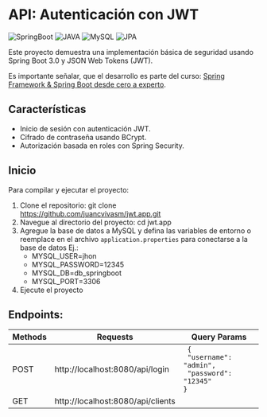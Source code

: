# API: Autenticación con JWT

![SpringBoot](https://img.shields.io/badge/SpringBoot-3.1.0-green)
![JAVA](https://img.shields.io/badge/JAVA-17-blue)
![MySQL](https://img.shields.io/badge/MySQL-yellow)
![JPA](https://img.shields.io/badge/JPA-yellow)

Este proyecto demuestra una implementación básica de seguridad usando Spring Boot 3.0 y JSON Web Tokens (JWT).

Es importante señalar, que el desarrollo es parte del curso: [Spring Framework & Spring Boot desde cero a experto](https://www.udemy.com/course/spring-framework-5/).

## Características

- Inicio de sesión con autenticación JWT.
- Cifrado de contraseña usando BCrypt.
- Autorización basada en roles con Spring Security.

## Inicio 

Para compilar y ejecutar el proyecto:
1. Clone el repositorio: git clone https://github.com/juancvivasm/jwt.app.git
2. Navegue al directorio del proyecto: cd jwt.app
3. Agregue la base de datos a MySQL y defina las variables de entorno o reemplace en el archivo `application.properties` para 
    conectarse a la base de datos Ej.:
   - MYSQL_USER=jhon
   - MYSQL_PASSWORD=12345
   - MYSQL_DB=db_springboot
   - MYSQL_PORT=3306
4. Ejecute el proyecto

## Endpoints:

| Methods | Requests                           | Query Params                                                                        |
|---------|------------------------------------|-------------------------------------------------------------------------------------|
| POST    | http://localhost:8080/api/login    | <code> { <br>&nbsp;"username": "admin", <br>&nbsp;"password": "12345" <br>} </code> |
| GET     | http://localhost:8080/api/clients  |                                                                                     |